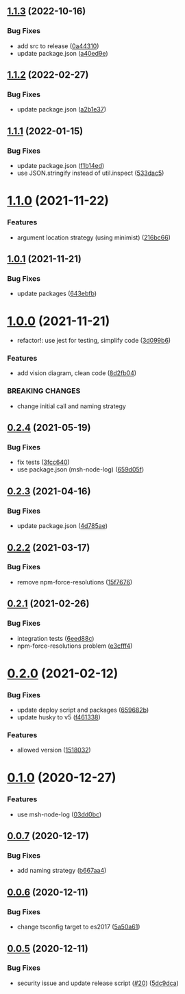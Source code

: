 ## [1.1.3](https://github.com/beecode-rs/msh-node-env/compare/v1.1.2...v1.1.3) (2022-10-16)


### Bug Fixes

* add src to release ([0a44310](https://github.com/beecode-rs/msh-node-env/commit/0a443100564c52b1e5353df6db0123c337c33ade))
* update package.json ([a40ed9e](https://github.com/beecode-rs/msh-node-env/commit/a40ed9eb345e2a365e6318688098fadcf5402972))

## [1.1.2](https://github.com/beecode-rs/msh-node-env/compare/v1.1.1...v1.1.2) (2022-02-27)


### Bug Fixes

* update package.json ([a2b1e37](https://github.com/beecode-rs/msh-node-env/commit/a2b1e37f053aef6ec774738aa9901d9724130da9))

## [1.1.1](https://github.com/beecode-rs/msh-node-env/compare/v1.1.0...v1.1.1) (2022-01-15)


### Bug Fixes

* update package.json ([f1b14ed](https://github.com/beecode-rs/msh-node-env/commit/f1b14ed430bd21b0a48bdd238b7474e508e82ec4))
* use JSON.stringify instead of util.inspect ([533dac5](https://github.com/beecode-rs/msh-node-env/commit/533dac5c3eb924a5628483b9611c9b0f7893838c))

# [1.1.0](https://github.com/beecode-rs/msh-node-env/compare/v1.0.1...v1.1.0) (2021-11-22)


### Features

* argument location strategy (using minimist) ([216bc66](https://github.com/beecode-rs/msh-node-env/commit/216bc660ce89e981b9f725f17c273d0f8959c208))

## [1.0.1](https://github.com/beecode-rs/msh-node-env/compare/v1.0.0...v1.0.1) (2021-11-21)


### Bug Fixes

* update packages ([643ebfb](https://github.com/beecode-rs/msh-node-env/commit/643ebfbf6382b5b3f5748761a6fc221d3e0ce8d3))

# [1.0.0](https://github.com/beecode-rs/msh-node-env/compare/v0.2.4...v1.0.0) (2021-11-21)


* refactor!: use jest for testing, simplify code ([3d099b6](https://github.com/beecode-rs/msh-node-env/commit/3d099b675135e219d9df2bd817177f779cdc0b1a))


### Features

* add vision diagram, clean code ([8d2fb04](https://github.com/beecode-rs/msh-node-env/commit/8d2fb045bbe784f4598bda8f93cdddcc0d4f6e9b))


### BREAKING CHANGES

* change initial call and naming strategy

## [0.2.4](https://github.com/beecode-rs/msh-node-env/compare/v0.2.3...v0.2.4) (2021-05-19)


### Bug Fixes

* fix tests ([3fcc640](https://github.com/beecode-rs/msh-node-env/commit/3fcc6408a0243c48defd29be4de6e577ba487356))
* use package.json (msh-node-log) ([659d05f](https://github.com/beecode-rs/msh-node-env/commit/659d05f121d33c7e4c2764b7b293cf97fb637307))

## [0.2.3](https://github.com/beecode-rs/msh-node-env/compare/v0.2.2...v0.2.3) (2021-04-16)


### Bug Fixes

* update package.json ([4d785ae](https://github.com/beecode-rs/msh-node-env/commit/4d785ae5e8b26282b64ae11f4f96fd1331f1ed60))

## [0.2.2](https://github.com/beecode-rs/msh-node-env/compare/v0.2.1...v0.2.2) (2021-03-17)


### Bug Fixes

* remove npm-force-resolutions ([15f7676](https://github.com/beecode-rs/msh-node-env/commit/15f7676beedebbd75309876c27948bdf3576e6fc))

## [0.2.1](https://github.com/beecode-rs/msh-node-env/compare/v0.2.0...v0.2.1) (2021-02-26)


### Bug Fixes

* integration tests ([6eed88c](https://github.com/beecode-rs/msh-node-env/commit/6eed88c24392bcf10d33e2303357f2e9d63592e1))
* npm-force-resolutions problem ([e3cfff4](https://github.com/beecode-rs/msh-node-env/commit/e3cfff42a955ac7536a6c5f19614ac5e2bc5f8e4))

# [0.2.0](https://github.com/beecode-rs/msh-node-env/compare/v0.1.0...v0.2.0) (2021-02-12)


### Bug Fixes

* update deploy script and packages ([659682b](https://github.com/beecode-rs/msh-node-env/commit/659682b62eb4a9dabd4740a3963944b480bb8796))
* update husky to v5 ([f461338](https://github.com/beecode-rs/msh-node-env/commit/f461338b1094ccb8ec3ff8e89d51699d5a406b06))


### Features

* allowed version ([1518032](https://github.com/beecode-rs/msh-node-env/commit/1518032ad6dbc1373f0ac5acc6c3d14fecb586e4))

# [0.1.0](https://github.com/beecode-rs/msh-node-env/compare/v0.0.7...v0.1.0) (2020-12-27)


### Features

* use msh-node-log ([03dd0bc](https://github.com/beecode-rs/msh-node-env/commit/03dd0bc42ee8c88215cea506f6e68c4b18bb9856))

## [0.0.7](https://github.com/beecode-rs/msh-node-env/compare/v0.0.6...v0.0.7) (2020-12-17)


### Bug Fixes

* add naming strategy ([b667aa4](https://github.com/beecode-rs/msh-node-env/commit/b667aa4d10a3ac1fed9e0498f84753912e29e3cc))

## [0.0.6](https://github.com/beecode-rs/msh-node-env/compare/v0.0.5...v0.0.6) (2020-12-11)


### Bug Fixes

* change tsconfig target to es2017 ([5a50a61](https://github.com/beecode-rs/msh-node-env/commit/5a50a613be51f1a9b04f0ce9e1b24b59201f4b5d))

## [0.0.5](https://github.com/beecode-rs/msh-node-env/compare/v0.0.4...v0.0.5) (2020-12-11)


### Bug Fixes

* security issue and update release script ([#20](https://github.com/beecode-rs/msh-node-env/issues/20)) ([5dc9dca](https://github.com/beecode-rs/msh-node-env/commit/5dc9dca48de943c73e4d706de16b963eb6302418))

